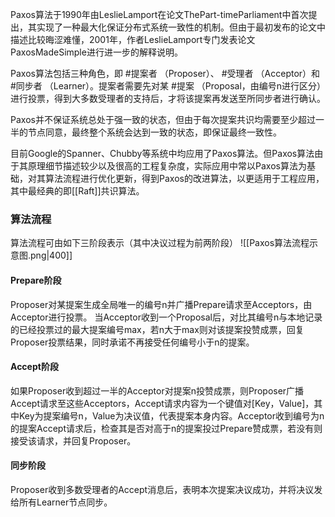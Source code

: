 Paxos算法于1990年由LeslieLamport在论文ThePart-timeParliament中首次提出，其实现了一种最大化保证分布式系统一致性的机制。但由于最初发布的论文中描述比较晦涩难懂，2001年，作者LeslieLamport专门发表论文PaxosMadeSimple进行进一步的解释说明。

Paxos算法包括三种角色，即 #提案者 （Proposer）、 #受理者 （Acceptor）和 #同步者 （Learner）。提案者需要先对某 #提案 （Proposal，由编号n进行区分）进行投票，得到大多数受理者的支持后，才将该提案再发送至所同步者进行确认。

Paxos并不保证系统总处于强一致的状态，但由于每次提案共识均需要至少超过一半的节点同意，最终整个系统会达到一致的状态，即保证最终一致性。

目前Google的Spanner、Chubby等系统中均应用了Paxos算法。但Paxos算法由于其原理细节描述较少以及很高的工程复杂度，实际应用中常以Paxos算法为基础，对其算法流程进行优化更新，得到Paxos的改进算法，以更适用于工程应用，其中最经典的即[[Raft]]共识算法。

### 算法流程
算法流程可由如下三阶段表示（其中决议过程为前两阶段）
![[Paxos算法流程示意图.png|400]]
#### Prepare阶段
Proposer对某提案生成全局唯一的编号n并广播Prepare请求至Acceptors，由Acceptor进行投票。
当Acceptor收到一个Proposal后，对比其编号n与本地记录的已经投票过的最大提案编号max，若n大于max则对该提案投赞成票，回复Proposer投票结果，同时承诺不再接受任何编号小于n的提案。
#### Accept阶段
如果Proposer收到超过一半的Acceptor对提案n投赞成票，则Proposer广播Accept请求至这些Acceptors，Accept请求内容为一个键值对\[Key，Value\]，其中Key为提案编号n，Value为决议值，代表提案本身内容。Acceptor收到编号为n的提案Accept请求后，检查其是否对高于n的提案投过Prepare赞成票，若没有则接受该请求，并回复Proposer。
#### 同步阶段
Proposer收到多数受理者的Accept消息后，表明本次提案决议成功，并将决议发给所有Learner节点同步。
